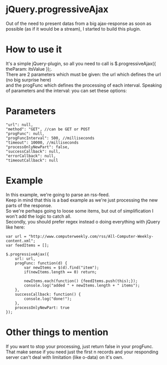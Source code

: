 jQuery.progressiveAjax
======================

Out of the need to present datas from a big ajax-response as soon as possible (as if it would be a stream), I started to build this plugin.

How to use it
======================
It's a simple jQuery-plugin, so all you need to call is $.progressiveAjax({ theParam: itsValue });.<br />
There are 2 parameters which must be given: the url which defines the url (no big surprise here)<br />
and the progFunc which defines the processing of each interval.
Speaking of parameters and the interval: you can set these options:

Parameters
======================
    "url": null,
    "method": "GET", //can be GET or POST
    "progFunc": null,
    "progFuncInterval": 500, //milliseconds
    "timeout": 10000, //milliseconds
    "processOnlyNewPart": false,
    "successCallback": null,
    "errorCallback": null,
    "timeoutCallback": null

Example
======================
In this example, we're going to parse an rss-feed.<br />
Keep in mind that this is a bad example as we're just processing the new parts of the response.<br />
So we're perhaps going to loose some items, but out of simplification I won't add the logic to catch all.<br />
Secondly, you should prefer regex instead o doing everything with jQuery like here:

    var url = "http://www.computerweekly.com/rss/All-Computer-Weekly-content.xml";
    var feedItems = [];
    
    $.progressiveAjax({
        url: url,
        progFunc: function(d) {
            var newItems = $(d).find("item");
            if(newItems.length == 0) return;
    
            newItems.each(function() {feedItems.push(this);});
            console.log("added " + newItems.length + " items");
        },
        successCallback: function() {
            console.log("done!");
        },
        processOnlyNewPart: true
    });

Other things to mention
======================
If you want to stop your processing, just return false in your progFunc.<br />
That make sense if you need just the first n records and your responding server can't deal with limitation (like o-data) on it's own.<br />